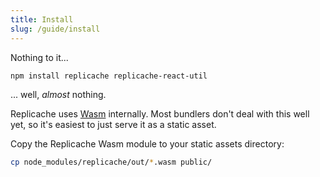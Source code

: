 ```yaml
---
title: Install
slug: /guide/install
---
```


Nothing to it...

```bash
npm install replicache replicache-react-util
```

... well, _almost_ nothing.

Replicache uses [Wasm](https://webassembly.org/) internally. Most bundlers don't deal with this well yet,
so it's easiest to just serve it as a static asset.

Copy the Replicache Wasm module to your static assets directory:

```bash
cp node_modules/replicache/out/*.wasm public/
```
